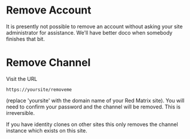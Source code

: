 Remove Account
==============

It is presently not possible to remove an account without asking your site administrator for assistance. 
We'll have better doco when somebody finishes that bit.


Remove Channel
==============

Visit the URL 

	https://yoursite/removeme 

(replace 'yoursite' with the domain name of your Red Matrix site). 
You will need to confirm your password and the channel will be removed. This is irreversible.

If you have identity clones on other sites this only removes the channel instance which exists
on this site. 


